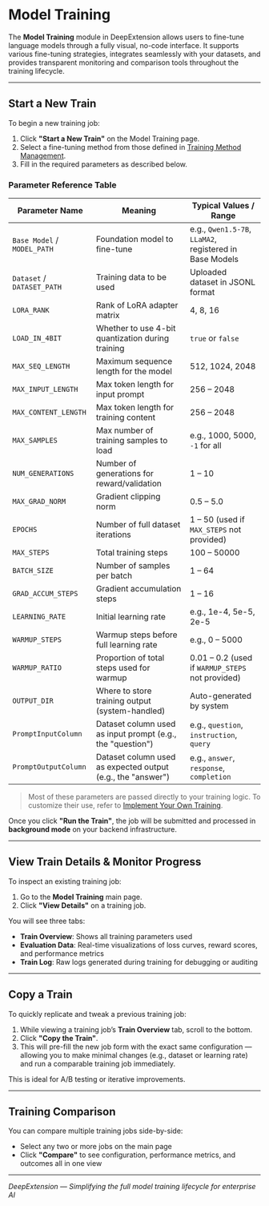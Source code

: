 
# Model Training

The **Model Training** module in DeepExtension allows users to fine-tune language models through a fully visual, no-code interface. It supports various 
fine-tuning strategies, integrates seamlessly with your datasets, and provides transparent monitoring and comparison tools throughout the training 
lifecycle.

---

## Start a New Train

To begin a new training job:

1. Click **"Start a New Train"** on the Model Training page.
2. Select a fine-tuning method from those defined in [Training Method Management](training-methods.md).
3. Fill in the required parameters as described below.

### Parameter Reference Table

| **Parameter Name**     | **Meaning**                                                | **Typical Values / Range**                             |
|------------------------|------------------------------------------------------------|--------------------------------------------------------|
| `Base Model` / `MODEL_PATH` | Foundation model to fine-tune                          | e.g., `Qwen1.5-7B`, `LLaMA2`, registered in Base Models |
| `Dataset` / `DATASET_PATH` | Training data to be used                                | Uploaded dataset in JSONL format                       |
| `LORA_RANK`            | Rank of LoRA adapter matrix                                | 4, 8, 16                                               |
| `LOAD_IN_4BIT`         | Whether to use 4-bit quantization during training          | `true` or `false`                                      |
| `MAX_SEQ_LENGTH`       | Maximum sequence length for the model                      | 512, 1024, 2048                                        |
| `MAX_INPUT_LENGTH`     | Max token length for input prompt                          | 256 – 2048                                             |
| `MAX_CONTENT_LENGTH`   | Max token length for training content                      | 256 – 2048                                             |
| `MAX_SAMPLES`          | Max number of training samples to load                     | e.g., 1000, 5000, `-1` for all                         |
| `NUM_GENERATIONS`      | Number of generations for reward/validation                | 1 – 10                                                 |
| `MAX_GRAD_NORM`        | Gradient clipping norm                                     | 0.5 – 5.0                                              |
| `EPOCHS`               | Number of full dataset iterations                          | 1 – 50    (used if `MAX_STEPS` not provided)           |
| `MAX_STEPS`            | Total training steps                                       | 100 – 50000                                            |
| `BATCH_SIZE`           | Number of samples per batch                                | 1 – 64                                                 |
| `GRAD_ACCUM_STEPS`     | Gradient accumulation steps                                | 1 – 16                                                 |
| `LEARNING_RATE`        | Initial learning rate                                      | e.g., 1e-4, 5e-5, 2e-5                                 |
| `WARMUP_STEPS`         | Warmup steps before full learning rate                     | e.g., 0 – 5000                                         |
| `WARMUP_RATIO`         | Proportion of total steps used for warmup                  | 0.01 – 0.2 (used if `WARMUP_STEPS` not provided)       |
| `OUTPUT_DIR`           | Where to store training output (system-handled) | Auto-generated by system                              |
| `PromptInputColumn`        | Dataset column used as input prompt (e.g., the "question")         | e.g., `question`, `instruction`, `query`               |
| `PromptOutputColumn`       | Dataset column used as expected output (e.g., the "answer")        | e.g., `answer`, `response`, `completion`               |

> Most of these parameters are passed directly to your training logic. To customize their use, refer to [Implement Your Own Training](../developer/implement-own-ai-training.md).


Once you click **"Run the Train"**, the job will be submitted and processed in **background mode** on your backend infrastructure.

---

## View Train Details & Monitor Progress

To inspect an existing training job:

1. Go to the **Model Training** main page.
2. Click **"View Details"** on a training job.

You will see three tabs:

- **Train Overview**: Shows all training parameters used
- **Evaluation Data**: Real-time visualizations of loss curves, reward scores, and performance metrics
- **Train Log**: Raw logs generated during training for debugging or auditing

---

## Copy a Train

To quickly replicate and tweak a previous training job:

1. While viewing a training job’s **Train Overview** tab, scroll to the bottom.
2. Click **"Copy the Train"**.
3. This will pre-fill the new job form with the exact same configuration — allowing you to make minimal changes (e.g., dataset or learning rate) and run 
a comparable training job immediately.

This is ideal for A/B testing or iterative improvements.

---

## Training Comparison

You can compare multiple training jobs side-by-side:

- Select any two or more jobs on the main page
- Click **"Compare"** to see configuration, performance metrics, and outcomes all in one view

---

*DeepExtension — Simplifying the full model training lifecycle for enterprise AI*

